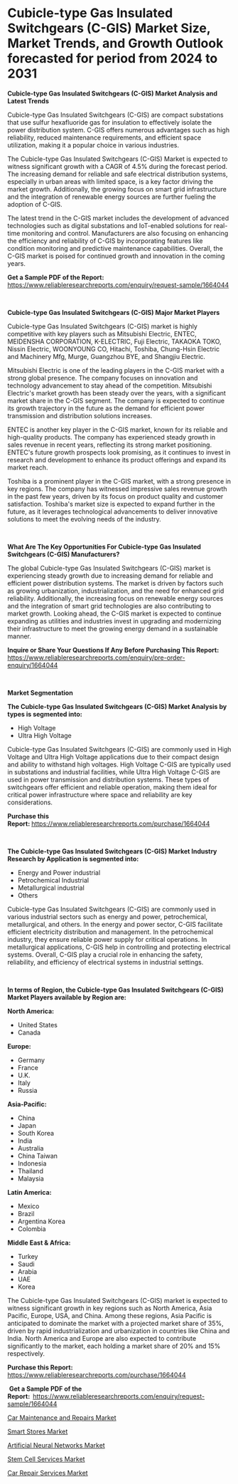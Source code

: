 <p><h1>Cubicle-type Gas Insulated Switchgears (C-GIS) Market Size, Market Trends, and Growth Outlook forecasted for period from 2024 to 2031</h1></p><p><strong>Cubicle-type Gas Insulated Switchgears (C-GIS) Market Analysis and Latest Trends</strong></p>
<p><p>Cubicle-type Gas Insulated Switchgears (C-GIS) are compact substations that use sulfur hexafluoride gas for insulation to effectively isolate the power distribution system. C-GIS offers numerous advantages such as high reliability, reduced maintenance requirements, and efficient space utilization, making it a popular choice in various industries.</p><p>The Cubicle-type Gas Insulated Switchgears (C-GIS) Market is expected to witness significant growth with a CAGR of 4.5% during the forecast period. The increasing demand for reliable and safe electrical distribution systems, especially in urban areas with limited space, is a key factor driving the market growth. Additionally, the growing focus on smart grid infrastructure and the integration of renewable energy sources are further fueling the adoption of C-GIS.</p><p>The latest trend in the C-GIS market includes the development of advanced technologies such as digital substations and IoT-enabled solutions for real-time monitoring and control. Manufacturers are also focusing on enhancing the efficiency and reliability of C-GIS by incorporating features like condition monitoring and predictive maintenance capabilities. Overall, the C-GIS market is poised for continued growth and innovation in the coming years.</p></p>
<p><strong>Get a Sample PDF of the Report:&nbsp;</strong> <a href="https://www.reliableresearchreports.com/enquiry/request-sample/1664044">https://www.reliableresearchreports.com/enquiry/request-sample/1664044</a></p>
<p>&nbsp;</p>
<p><strong>Cubicle-type Gas Insulated Switchgears (C-GIS) Major Market Players</strong></p>
<p><p>Cubicle-type Gas Insulated Switchgears (C-GIS) market is highly competitive with key players such as Mitsubishi Electric, ENTEC, MEIDENSHA CORPORATION, K-ELECTRIC, Fuji Electric, TAKAOKA TOKO, Nissin Electric, WOONYOUNG CO, Hitachi, Toshiba, Chung-Hsin Electric and Machinery Mfg, Murge, Guangzhou BYE, and Shangjiu Electric.</p><p>Mitsubishi Electric is one of the leading players in the C-GIS market with a strong global presence. The company focuses on innovation and technology advancement to stay ahead of the competition. Mitsubishi Electric's market growth has been steady over the years, with a significant market share in the C-GIS segment. The company is expected to continue its growth trajectory in the future as the demand for efficient power transmission and distribution solutions increases.</p><p>ENTEC is another key player in the C-GIS market, known for its reliable and high-quality products. The company has experienced steady growth in sales revenue in recent years, reflecting its strong market positioning. ENTEC's future growth prospects look promising, as it continues to invest in research and development to enhance its product offerings and expand its market reach.</p><p>Toshiba is a prominent player in the C-GIS market, with a strong presence in key regions. The company has witnessed impressive sales revenue growth in the past few years, driven by its focus on product quality and customer satisfaction. Toshiba's market size is expected to expand further in the future, as it leverages technological advancements to deliver innovative solutions to meet the evolving needs of the industry.</p></p>
<p>&nbsp;</p>
<p><strong>What Are The Key Opportunities For Cubicle-type Gas Insulated Switchgears (C-GIS) Manufacturers?</strong></p>
<p><p>The global Cubicle-type Gas Insulated Switchgears (C-GIS) market is experiencing steady growth due to increasing demand for reliable and efficient power distribution systems. The market is driven by factors such as growing urbanization, industrialization, and the need for enhanced grid reliability. Additionally, the increasing focus on renewable energy sources and the integration of smart grid technologies are also contributing to market growth. Looking ahead, the C-GIS market is expected to continue expanding as utilities and industries invest in upgrading and modernizing their infrastructure to meet the growing energy demand in a sustainable manner.</p></p>
<p><strong>Inquire or Share Your Questions If Any Before Purchasing This Report:</strong> <a href="https://www.reliableresearchreports.com/enquiry/pre-order-enquiry/1664044">https://www.reliableresearchreports.com/enquiry/pre-order-enquiry/1664044</a></p>
<p>&nbsp;</p>
<p><strong>Market Segmentation</strong></p>
<p><strong>The Cubicle-type Gas Insulated Switchgears (C-GIS) Market Analysis by types is segmented into:</strong></p>
<p><ul><li>High Voltage</li><li>Ultra High Voltage</li></ul></p>
<p><p>Cubicle-type Gas Insulated Switchgears (C-GIS) are commonly used in High Voltage and Ultra High Voltage applications due to their compact design and ability to withstand high voltages. High Voltage C-GIS are typically used in substations and industrial facilities, while Ultra High Voltage C-GIS are used in power transmission and distribution systems. These types of switchgears offer efficient and reliable operation, making them ideal for critical power infrastructure where space and reliability are key considerations.</p></p>
<p><strong>Purchase this Report:&nbsp;</strong><a href="https://www.reliableresearchreports.com/purchase/1664044">https://www.reliableresearchreports.com/purchase/1664044</a></p>
<p>&nbsp;</p>
<p><strong>The Cubicle-type Gas Insulated Switchgears (C-GIS) Market Industry Research by Application is segmented into:</strong></p>
<p><ul><li>Energy and Power industrial</li><li>Petrochemical Industrial</li><li>Metallurgical industrial</li><li>Others</li></ul></p>
<p><p>Cubicle-type Gas Insulated Switchgears (C-GIS) are commonly used in various industrial sectors such as energy and power, petrochemical, metallurgical, and others. In the energy and power sector, C-GIS facilitate efficient electricity distribution and management. In the petrochemical industry, they ensure reliable power supply for critical operations. In metallurgical applications, C-GIS help in controlling and protecting electrical systems. Overall, C-GIS play a crucial role in enhancing the safety, reliability, and efficiency of electrical systems in industrial settings.</p></p>
<p>&nbsp;</p>
<p><strong>In terms of Region, the Cubicle-type Gas Insulated Switchgears (C-GIS) Market Players available by Region are:</strong></p>
<p>
    <p> <strong> North America: </strong>
        <ul>
            <li>United States</li>
            <li>Canada</li>
        </ul>
        </p> 
    <p> <strong> Europe: </strong>
        <ul>
            <li>Germany</li>
            <li>France</li>
            <li>U.K.</li>
            <li>Italy</li>
            <li>Russia</li>
        </ul>
        </p> 
    <p> <strong> Asia-Pacific: </strong>
        <ul>
            <li>China</li>
            <li>Japan</li>
            <li>South Korea</li>
            <li>India</li>
            <li>Australia</li>
            <li>China Taiwan</li>
            <li>Indonesia</li>
            <li>Thailand</li>
            <li>Malaysia</li>
        </ul>
        </p> 
    <p> <strong> Latin America: </strong>
        <ul>
            <li>Mexico</li>
            <li>Brazil</li>
            <li>Argentina Korea</li>
            <li>Colombia</li>
        </ul>
        </p> 
    <p> <strong> Middle East & Africa: </strong>
        <ul>
            <li>Turkey</li>
            <li>Saudi</li>
            <li>Arabia</li>
            <li>UAE</li>
            <li>Korea</li>
        </ul>
    </p>
    </p>
<p><p>The Cubicle-type Gas Insulated Switchgears (C-GIS) market is expected to witness significant growth in key regions such as North America, Asia Pacific, Europe, USA, and China. Among these regions, Asia Pacific is anticipated to dominate the market with a projected market share of 35%, driven by rapid industrialization and urbanization in countries like China and India. North America and Europe are also expected to contribute significantly to the market, each holding a market share of 20% and 15% respectively.</p></p>
<p><strong>Purchase this Report: </strong><a href="https://www.reliableresearchreports.com/purchase/1664044">https://www.reliableresearchreports.com/purchase/1664044</a></p>
<p>&nbsp;<strong>Get a Sample PDF of the Report:&nbsp;&nbsp;</strong><a href="https://www.reliableresearchreports.com/enquiry/request-sample/1664044">https://www.reliableresearchreports.com/enquiry/request-sample/1664044</a></p>
<p><strong></strong></p>
<p><p><a href="https://medium.com/p/14316c223f52/edit">Car Maintenance and Repairs Market</a></p><p><a href="https://medium.com/p/d1503b9935d7/edit">Smart Stores Market</a></p><p><a href="https://medium.com/p/aca6f4d437a2/edit">Artificial Neural Networks Market</a></p><p><a href="https://medium.com/p/20e60f688b43/edit">Stem Cell Services Market</a></p><p><a href="https://medium.com/p/76a7b2e889dd/edit">Car Repair Services Market</a></p></p>